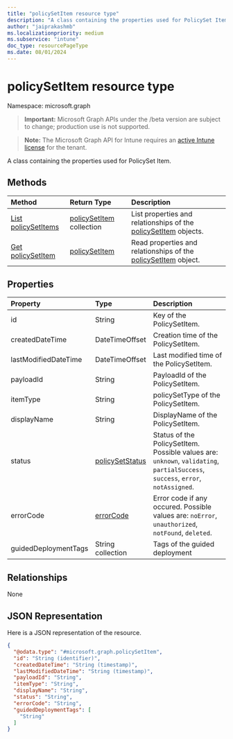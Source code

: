 ```yaml
---
title: "policySetItem resource type"
description: "A class containing the properties used for PolicySet Item."
author: "jaiprakashmb"
ms.localizationpriority: medium
ms.subservice: "intune"
doc_type: resourcePageType
ms.date: 08/01/2024
---
```


# policySetItem resource type

Namespace: microsoft.graph

> **Important:** Microsoft Graph APIs under the /beta version are subject to change; production use is not supported.

> **Note:** The Microsoft Graph API for Intune requires an [active Intune license](https://go.microsoft.com/fwlink/?linkid=839381) for the tenant.

A class containing the properties used for PolicySet Item.

## Methods
|Method|Return Type|Description|
|:---|:---|:---|
|[List policySetItems](../api/intune-policyset-policysetitem-list.md)|[policySetItem](../resources/intune-policyset-policysetitem.md) collection|List properties and relationships of the [policySetItem](../resources/intune-policyset-policysetitem.md) objects.|
|[Get policySetItem](../api/intune-policyset-policysetitem-get.md)|[policySetItem](../resources/intune-policyset-policysetitem.md)|Read properties and relationships of the [policySetItem](../resources/intune-policyset-policysetitem.md) object.|

## Properties
|Property|Type|Description|
|:---|:---|:---|
|id|String|Key of the PolicySetItem.|
|createdDateTime|DateTimeOffset|Creation time of the PolicySetItem.|
|lastModifiedDateTime|DateTimeOffset|Last modified time of the PolicySetItem.|
|payloadId|String|PayloadId of the PolicySetItem.|
|itemType|String|policySetType of the PolicySetItem.|
|displayName|String|DisplayName of the PolicySetItem.|
|status|[policySetStatus](../resources/intune-policyset-policysetstatus.md)|Status of the PolicySetItem. Possible values are: `unknown`, `validating`, `partialSuccess`, `success`, `error`, `notAssigned`.|
|errorCode|[errorCode](../resources/intune-policyset-errorcode.md)|Error code if any occured. Possible values are: `noError`, `unauthorized`, `notFound`, `deleted`.|
|guidedDeploymentTags|String collection|Tags of the guided deployment|

## Relationships
None

## JSON Representation
Here is a JSON representation of the resource.
<!-- {
  "blockType": "resource",
  "keyProperty": "id",
  "@odata.type": "microsoft.graph.policySetItem"
}
-->
``` json
{
  "@odata.type": "#microsoft.graph.policySetItem",
  "id": "String (identifier)",
  "createdDateTime": "String (timestamp)",
  "lastModifiedDateTime": "String (timestamp)",
  "payloadId": "String",
  "itemType": "String",
  "displayName": "String",
  "status": "String",
  "errorCode": "String",
  "guidedDeploymentTags": [
    "String"
  ]
}
```
